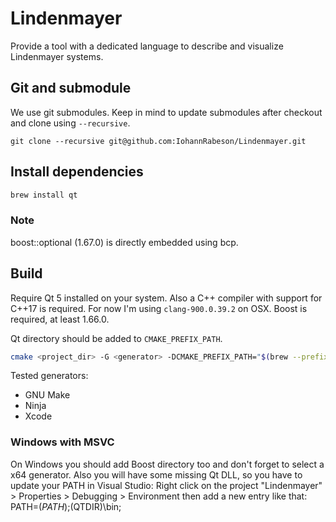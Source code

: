 # Lindenmayer

Provide a tool with a dedicated language to describe and visualize Lindenmayer systems.

## Git and submodule
We use git submodules. Keep in mind to update submodules after
checkout and clone using `--recursive`.

```
git clone --recursive git@github.com:IohannRabeson/Lindenmayer.git
```

## Install dependencies
```bash
brew install qt
```

### Note
boost::optional (1.67.0) is directly embedded using bcp.

## Build

Require Qt 5 installed on your system.
Also a C++ compiler with support for C++17 is required.
For now I'm using `clang-900.0.39.2` on OSX.
Boost is required, at least 1.66.0.

Qt directory should be added to `CMAKE_PREFIX_PATH`.

```bash
cmake <project_dir> -G <generator> -DCMAKE_PREFIX_PATH="$(brew --prefix qt)"
```

Tested generators:
 - GNU Make
 - Ninja
 - Xcode
 
### Windows with MSVC
On Windows you should add Boost directory too and don't forget to select a x64 generator.
Also you will have some missing Qt DLL, so you have to update your PATH in Visual Studio:
Right click on the project "Lindenmayer" > Properties > Debugging > Environment then add a new entry like that:
PATH=$(PATH);$(QTDIR)\bin;

